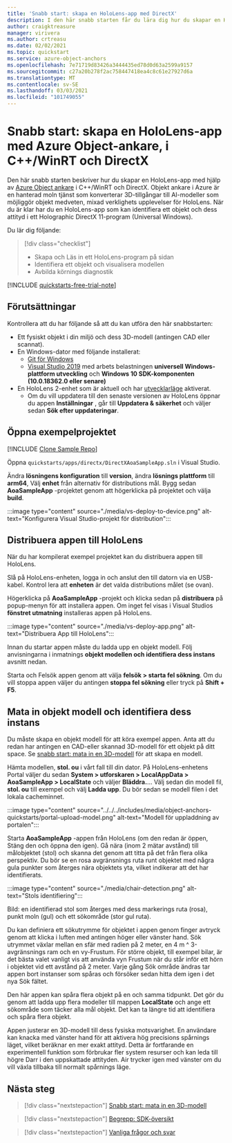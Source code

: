 ```yaml
---
title: 'Snabb start: skapa en HoloLens-app med DirectX'
description: I den här snabb starten får du lära dig hur du skapar en HoloLens-app med hjälp av objekt ankare.
author: craigktreasure
manager: virivera
ms.author: crtreasu
ms.date: 02/02/2021
ms.topic: quickstart
ms.service: azure-object-anchors
ms.openlocfilehash: 7e71719d83426a3444435ed78d0d63a2599a9157
ms.sourcegitcommit: c27a20b278f2ac758447418ea4c8c61e27927d6a
ms.translationtype: MT
ms.contentlocale: sv-SE
ms.lasthandoff: 03/03/2021
ms.locfileid: "101749055"
---
```

# <a name="quickstart-create-a-hololens-app-with-azure-object-anchors-in-cwinrt-and-directx"></a>Snabb start: skapa en HoloLens-app med Azure Object-ankare, i C++/WinRT och DirectX

Den här snabb starten beskriver hur du skapar en HoloLens-app med hjälp av [Azure Object ankare](../overview.md) i C++/WinRT och DirectX. Objekt ankare i Azure är en hanterad moln tjänst som konverterar 3D-tillgångar till AI-modeller som möjliggör objekt medveten, mixad verklighets upplevelser för HoloLens. När du är klar har du en HoloLens-app som kan identifiera ett objekt och dess attityd i ett Holographic DirectX 11-program (Universal Windows).

Du lär dig följande:

> [!div class="checklist"]
> * Skapa och Läs in ett HoloLens-program på sidan
> * Identifiera ett objekt och visualisera modellen
> * Avbilda körnings diagnostik

[!INCLUDE [quickstarts-free-trial-note](../../../includes/quickstarts-free-trial-note.md)]

## <a name="prerequisites"></a>Förutsättningar

Kontrollera att du har följande så att du kan utföra den här snabbstarten:

* Ett fysiskt objekt i din miljö och dess 3D-modell (antingen CAD eller scannat).
* En Windows-dator med följande installerat:
  * <a href="https://git-scm.com" target="_blank">Git för Windows</a>
  * <a href="https://www.visualstudio.com/downloads/" target="_blank">Visual Studio 2019</a> med arbets belastningen **universell Windows-plattform utveckling** och **Windows 10 SDK-komponenten (10.0.18362.0 eller senare)**
* En HoloLens 2-enhet som är aktuell och har [utvecklarläge](https://docs.microsoft.com/windows/mixed-reality/using-visual-studio#enabling-developer-mode) aktiverat.
  * Om du vill uppdatera till den senaste versionen av HoloLens öppnar du appen **Inställningar** , går till **Uppdatera & säkerhet** och väljer sedan **Sök efter uppdateringar**.

## <a name="open-the-sample-project"></a>Öppna exempelprojektet

[!INCLUDE [Clone Sample Repo](../../../includes/object-anchors-clone-sample-repository.md)]

Öppna `quickstarts/apps/directx/DirectXAoaSampleApp.sln` i Visual Studio.

Ändra **lösningens konfiguration** till **version**, ändra **lösnings plattform** till **arm64**, Välj **enhet** från alternativ för distributions mål. Bygg sedan **AoaSampleApp** -projektet genom att högerklicka på projektet och välja **build**.

:::image type="content" source="./media/vs-deploy-to-device.png" alt-text="Konfigurera Visual Studio-projekt för distribution":::

## <a name="deploy-the-app-to-hololens"></a>Distribuera appen till HoloLens

När du har kompilerat exempel projektet kan du distribuera appen till HoloLens.

Slå på HoloLens-enheten, logga in och anslut den till datorn via en USB-kabel. Kontrol lera att **enheten** är det valda distributions målet (se ovan).

Högerklicka på **AoaSampleApp** -projekt och klicka sedan på **distribuera** på popup-menyn för att installera appen. Om inget fel visas i Visual Studios **fönstret utmatning** installeras appen på HoloLens.

:::image type="content" source="./media/vs-deploy-app.png" alt-text="Distribuera App till HoloLens":::

Innan du startar appen måste du ladda upp en objekt modell. Följ anvisningarna i inmatnings **objekt modellen och identifiera dess instans** avsnitt nedan.

Starta och Felsök appen genom att välja **felsök > starta fel sökning**. Om du vill stoppa appen väljer du antingen **stoppa fel sökning** eller tryck på **Shift + F5**.

## <a name="ingest-object-model-and-detect-its-instance"></a>Mata in objekt modell och identifiera dess instans

Du måste skapa en objekt modell för att köra exempel appen. Anta att du redan har antingen en CAD-eller skannad 3D-modell för ett objekt på ditt space. Se [snabb start: mata in en 3D-modell](./get-started-model-ingestion.md) för att skapa en modell.

Hämta modellen, **stol. ou** i vårt fall till din dator. På HoloLens-enhetens Portal väljer du sedan **System > utforskaren > LocalAppData > AoaSampleApp > LocalState** och väljer **Bläddra.**... Välj sedan din modell fil, **stol. ou** till exempel och välj **Ladda upp**. Du bör sedan se modell filen i det lokala cacheminnet.

:::image type="content" source="../../../includes/media/object-anchors-quickstarts/portal-upload-model.png" alt-text="Modell för uppladdning av portalen":::

Starta **AoaSampleApp** -appen från HoloLens (om den redan är öppen, Stäng den och öppna den igen). Gå nära (inom 2 mätar avstånd) till målobjektet (stol) och skanna det genom att titta på det från flera olika perspektiv. Du bör se en rosa avgränsnings ruta runt objektet med några gula punkter som återges nära objektets yta, vilket indikerar att det har identifierats.

:::image type="content" source="./media/chair-detection.png" alt-text="Stols identifiering":::

Bild: en identifierad stol som återges med dess markerings ruta (rosa), punkt moln (gul) och ett sökområde (stor gul ruta).

Du kan definiera ett sökutrymme för objektet i appen genom finger avtryck genom att klicka i luften med antingen höger eller vänster hand. Sök utrymmet växlar mellan en sfär med radien på 2 meter, en 4 m ^ 3-avgränsnings ram och en vy-Frustum. För större objekt, till exempel bilar, är det bästa valet vanligt vis att använda vyn Frustum när du står inför ett hörn i objektet vid ett avstånd på 2 meter.
Varje gång Sök område ändras tar appen bort instanser som spåras och försöker sedan hitta dem igen i det nya Sök fältet.

Den här appen kan spåra flera objekt på en och samma tidpunkt. Det gör du genom att ladda upp flera modeller till mappen **LocalState** och ange ett sökområde som täcker alla mål objekt. Det kan ta längre tid att identifiera och spåra flera objekt.

Appen justerar en 3D-modell till dess fysiska motsvarighet. En användare kan knacka med vänster hand för att aktivera hög precisions spårnings läget, vilket beräknar en mer exakt attityd. Detta är fortfarande en experimentell funktion som förbrukar fler system resurser och kan leda till högre Darr i den uppskattade attityden. Air trycker igen med vänster om du vill växla tillbaka till normalt spårnings läge.

## <a name="next-steps"></a>Nästa steg

> [!div class="nextstepaction"]
> [Snabb start: mata in en 3D-modell](./get-started-model-ingestion.md)

> [!div class="nextstepaction"]
> [Begrepp: SDK-översikt](../concepts/sdk-overview.md)

> [!div class="nextstepaction"]
> [Vanliga frågor och svar](../faq.md)
